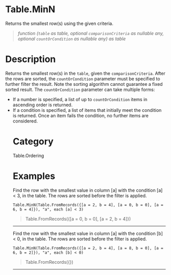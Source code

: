 # Table.MinN
Returns the smallest row(s) using the given criteria.
> _function (<code>table</code> as table, optional <code>comparisonCriteria</code> as nullable any, optional <code>countOrCondition</code> as nullable any) as table_

# Description 
Returns the smallest row(s) in the <code>table</code>, given the <code>comparisonCriteria</code>. After the rows are sorted, the <code>countOrCondition</code> parameter must be specified to further filter the result. Note the sorting algorithm cannot guarantee a fixed sorted result. The <code>countOrCondition</code> parameter can take multiple forms:
    <ul>
        <li> If a number is specified, a list of up to <code>countOrCondition</code> items in ascending order is returned. </li>
        <li> If a condition is specified, a list of items that initially meet the condition is returned. Once an item fails the condition, no further items are considered. </li>
 
# Category 
Table.Ordering
# Examples 
Find the row with the smallest value in column [a] with the condition [a] < 3, in the table. The rows are sorted before the filter is applied.
```
Table.MinN(Table.FromRecords({[a = 2, b = 4], [a = 0, b = 0], [a = 6, b = 4]}), "a", each [a] < 3)
```
> Table.FromRecords({[a = 0, b = 0],
    [a = 2, b = 4]})

***
Find the row with the smallest value in column [a] with the condition [b] < 0, in the table. The rows are sorted before the filter is applied.
```
Table.MinN(Table.FromRecords({[a = 2, b = 4], [a = 8, b = 0], [a = 6, b = 2]}), "a", each [b] < 0)
```
> Table.FromRecords({})

***
